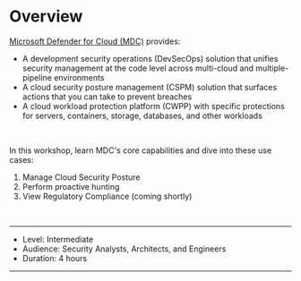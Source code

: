 # Overview
[Microsoft Defender for Cloud (MDC)](https://learn.microsoft.com/en-us/azure/defender-for-cloud/defender-for-cloud-introduction) provides: 

* A development security operations (DevSecOps) solution that unifies security management at the code level across multi-cloud and multiple-pipeline environments
* A cloud security posture management (CSPM) solution that surfaces actions that you can take to prevent breaches
* A cloud workload protection platform (CWPP) with specific protections for servers, containers, storage, databases, and other workloads

<br>

In this workshop, learn MDC's core capabilities and dive into these use cases:
1. Manage Cloud Security Posture 
2. Perform proactive hunting
3. View Regulatory Compliance (coming shortly)

<br>

---
* Level: Intermediate
* Audience: Security Analysts, Architects, and Engineers
* Duration: 4 hours
---


